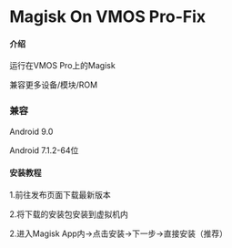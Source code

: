 # Magisk On VMOS Pro-Fix

#### 介绍

运行在VMOS Pro上的Magisk

兼容更多设备/模块/ROM

### 兼容

Android 9.0

Android 7.1.2-64位

#### 安装教程

1.前往发布页面下载最新版本

2.将下载的安装包安装到虚拟机内

2.进入Magisk App内→点击安装→下一步→直接安装（推荐）